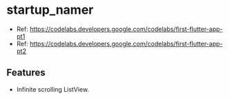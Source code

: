 # startup_namer

- Ref: https://codelabs.developers.google.com/codelabs/first-flutter-app-pt1
- Ref: https://codelabs.developers.google.com/codelabs/first-flutter-app-pt2


## Features

- Infinite scrolling ListView.

